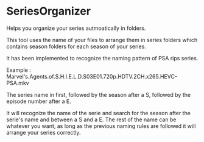 # SeriesOrganizer
Helps you organize your series autmoatically in folders.

This tool uses the name of your files to arrange them in series folders which contains season folders for each season of your series.

It has been implemented to recognize the naming pattern of PSA rips series.

Example :
Marvel's.Agents.of.S.H.I.E.L.D.S03E01.720p.HDTV.2CH.x265.HEVC-PSA.mkv

The series name in first, followed by the season after a S, followed by the episode number after a E.

It will recognize the name of the serie and search for the season after the serie's name and between a S and a E. The rest of the name can
be whatever you want, as long as the previous naming rules are followed it will arrange your series correctly.
